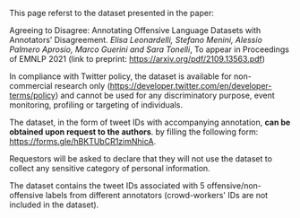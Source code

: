 This page referst to the dataset presented in the paper:

Agreeing to Disagree: Annotating Offensive Language Datasets with Annotators’ Disagreement. *Elisa Leonardelli, Stefano Menini, Alessio Palmero Aprosio, Marco Guerini and Sara Tonelli*, To appear in Proceedings of EMNLP 2021 (link to preprint: https://arxiv.org/pdf/2109.13563.pdf)

In compliance with Twitter policy, the dataset is available for non-commercial research only (https://developer.twitter.com/en/developer-terms/policy) and cannot be used for any discriminatory purpose, event monitoring, profiling or targeting of individuals. 

The dataset, in the form of tweet IDs with accompanying annotation, **can be obtained upon request to the authors**. by filling the following form: https://forms.gle/hBKTUbCR1zimNhicA.

Requestors will be asked to declare that they will not use the dataset to collect any sensitive category of personal information. 

The dataset contains the tweet IDs associated with 5 offensive/non-offensive labels from different annotators (crowd-workers' IDs are not  included in the dataset).
